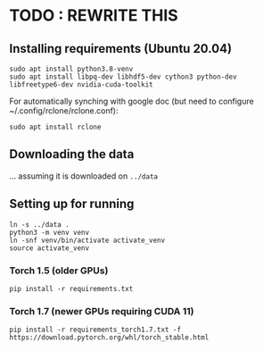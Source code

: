 # TODO : REWRITE THIS


## Installing requirements (Ubuntu 20.04)
```
sudo apt install python3.8-venv
sudo apt install libpq-dev libhdf5-dev cython3 python-dev libfreetype6-dev nvidia-cuda-toolkit
```

For automatically synching with google doc (but need to configure ~/.config/rclone/rclone.conf):
```
sudo apt install rclone
```

## Downloading the data
... assuming it is downloaded on `../data`

## Setting up for running
```
ln -s ../data .
python3 -m venv venv
ln -snf venv/bin/activate activate_venv
source activate_venv
```

### Torch 1.5 (older GPUs)
```
pip install -r requirements.txt
```

### Torch 1.7 (newer GPUs requiring CUDA 11)
```
pip install -r requirements_torch1.7.txt -f https://download.pytorch.org/whl/torch_stable.html
```
